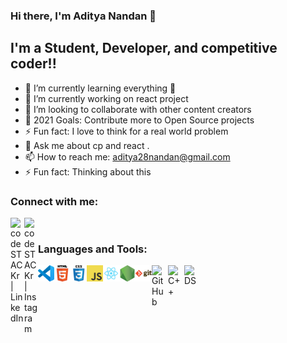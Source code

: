### Hi there, I'm Aditya Nandan 👋

## I'm a Student, Developer, and competitive coder!!

- 🌱 I’m currently learning everything 🤣
- 🔭 I’m currently working on react project
- 👯 I’m looking to collaborate with other content creators
- 🥅 2021 Goals: Contribute more to Open Source projects
- ⚡ Fun fact: I love to think for a real world problem
- 💬 Ask me about cp and react .
- 📫 How to reach me: aditya28nandan@gmail.com
- ⚡ Fun fact: Thinking about this

### Connect with me:

[<img align="left" alt="codeSTACKr | LinkedIn" width="22px" src="https://pngimg.com/uploads/linkedIn/linkedIn_PNG24.png" />][linkedin]
[<img align="left" alt="codeSTACKr | Instagram" width="22px" src="https://clipart.info/images/ccovers/1516920567instagram-png-logo-transparent.png" />][instagram]

<br />

### Languages and Tools:

<img align="left" alt="Visual Studio Code" width="26px" src="https://raw.githubusercontent.com/github/explore/80688e429a7d4ef2fca1e82350fe8e3517d3494d/topics/visual-studio-code/visual-studio-code.png" />
<img align="left" alt="HTML5" width="26px" src="https://raw.githubusercontent.com/github/explore/80688e429a7d4ef2fca1e82350fe8e3517d3494d/topics/html/html.png" />
<img align="left" alt="CSS3" width="26px" src="https://raw.githubusercontent.com/github/explore/80688e429a7d4ef2fca1e82350fe8e3517d3494d/topics/css/css.png" />
<img align="left" alt="JavaScript" width="26px" src="https://raw.githubusercontent.com/github/explore/80688e429a7d4ef2fca1e82350fe8e3517d3494d/topics/javascript/javascript.png" />
<img align="left" alt="React" width="26px" src="https://raw.githubusercontent.com/github/explore/80688e429a7d4ef2fca1e82350fe8e3517d3494d/topics/react/react.png" />
<img align="left" alt="Node.js" width="26px" src="https://raw.githubusercontent.com/github/explore/80688e429a7d4ef2fca1e82350fe8e3517d3494d/topics/nodejs/nodejs.png" />
<img align="left" alt="Git" width="26px" src="https://raw.githubusercontent.com/github/explore/80688e429a7d4ef2fca1e82350fe8e3517d3494d/topics/git/git.png" />
<img align="left" alt="GitHub" width="26px" src="https://pngimg.com/uploads/github/github_PNG28.png" />
<img align="left" alt="C++" width="26px" src="https://th.bing.com/th/id/R.2ba30f45ecdf50f886caf47c8b5d3c1b?rik=BR3F7vodTdaUPA&riu=http%3a%2f%2fwww.frontbazzar.com%2fContent%2fProductImages%2f3275_201842022253.png&ehk=OAsIjwYarYP%2bDYCpRTX8Hs%2b%2fxVvdHi3eEU%2frOYwN5JM%3d&risl=&pid=ImgRaw&r=0" />
<img align="left" alt="DS" width="26px" src="https://d3njjcbhbojbot.cloudfront.net/api/utilities/v1/imageproxy/https://coursera-course-photos.s3.amazonaws.com/2b/96fb00d9ae11e595dfe9e95f32b969/logo3.png" />

[instagram]: https://instagram.com/
[linkedin]: https://www.linkedin.com/in/aditya-nandan-8005b8195/
